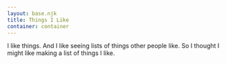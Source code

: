 ```yaml
---
layout: base.njk
title: Things I Like
container: container
---
```


I like things. And I like seeing lists of things other people like. So I thought I might like making a list of things I like.